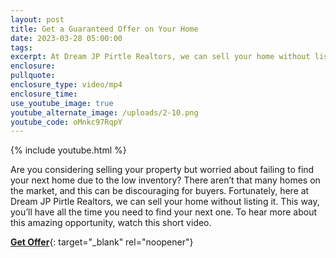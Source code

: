 ```yaml
---
layout: post
title: Get a Guaranteed Offer on Your Home
date: 2023-03-28 05:00:00
tags:
excerpt: At Dream JP Pirtle Realtors, we can sell your home without listing it.
enclosure:
pullquote:
enclosure_type: video/mp4
enclosure_time:
use_youtube_image: true
youtube_alternate_image: /uploads/2-10.png
youtube_code: oMnkc97RqpY
---
```

{% include youtube.html %}

Are you considering selling your property but worried about failing to find your next home due to the low inventory? There aren’t that many homes on the market, and this can be discouraging for buyers. Fortunately, here at Dream JP Pirtle Realtors, we can sell your home without listing it. This way, you’ll have all the time you need to find your next one. To hear more about this amazing opportunity, watch this short video.

[**Get Offer**](https://www.jpsold.com/sellers/guaranteed-offer/){: target="_blank" rel="noopener"}